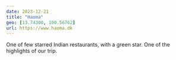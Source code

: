 ```yaml
---
date: 2023-12-21
title: "Haoma"
geo: [13.74300, 100.56762]
url: https://www.haoma.dk
---
```


One of few starred Indian restaurants, with a green star. One of the highlights of our trip.
